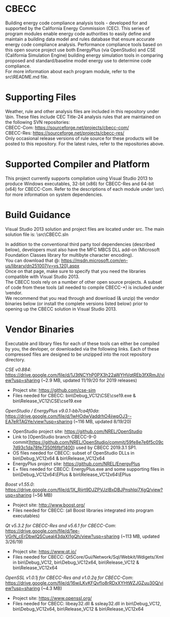 # CBECC
Building energy code compliance analysis tools - developed for and supported by the California Energy Commission (CEC). This series of program modules enable energy code authorities to easily define and maintain a building data model and rules database that ensure accurate energy code compliance analysis. Performance compliance tools based on this open source project use both EnergyPlus (via OpenStudio) and CSE (California Simulation Engine) building energy simulation tools in comparing proposed and standard/baseline model energy use to determine code compliance.  
For more information about each program module, refer to the src\README.md file.  

# Supporting Files
Weather, rule and other analysis files are included in this repository under \bin. These files include CEC Title-24 analysis rules that are maintained on the following SVN repositories:  
CBECC-Com:  https://sourceforge.net/projects/cbecc-com/  
CBECC-Res:  https://sourceforge.net/projects/cbecc-res/  
Only occasional release versions of rule source for these products will be posted to this repository. For the latest rules, refer to the repositories above.

# Supported Compiler and Platform
This project currently supports compilation using Visual Studio 2013 to produce Windows executables, 32-bit (x86) for CBECC-Res and 64-bit (x64) for CBECC-Com.   Refer to the descriptions of each module under \src\ for more information on system dependencies.

# Build Guidance
Visual Studio 2013 solution and project files are located under src. The main solution file is: \src\CBECC.sln

In addition to the conventional third party tool dependencies (described below), developers must also have the MFC MBCS DLL add-on (Microsoft Foundation Classes library for multibyte character encoding).  
You can download that @:  https://msdn.microsoft.com/en-us/library/dn251007(v=vs.120).aspx  
Once on that page, make sure to specify that you need the libraries compatible with Visual Studio 2013.  
The CBECC tools rely on a number of other open source projects. A subset of code from these tools (all needed to compile CBECC-*) is included under \vendor.  
We recommend that you read through and download (& unzip) the vendor binaries below (or install the complete versions listed below) prior to opening up the CBECC solution in Visual Studio 2013.

# Vendor Binaries
Executable and library files for each of these tools can either be compiled by you, the devloper, or downloaded via the following links. Each of these compressed files are designed to be unzipped into the root repository directory.

*CSE v0.884*:  https://drive.google.com/file/d/1J3tNCYhP0PX3h22aWYHVqtREb3fXRmJl/view?usp=sharing (~2.9 MB, updated 11/19/20 for 2019 releases)  
- Project site:  https://github.com/cse-sim  
- Files needed for CBECC:  bin\Debug_VC12\CSE\cse19.exe & bin\Release_VC12\CSE\cse19.exe

*OpenStudio / EnergyPlus v9.0.1-bb7ca4f0da*:  https://drive.google.com/file/d/1wHOdwVaddrhO4iiwpOJ3--EA7eRTAGYe/view?usp=sharing (~116 MB, updated 8/19/20)  
- OpenStudio project site:  https://github.com/NREL/OpenStudio  
- Link to [OpenStudio branch CBECC-9-0 commit]https://github.com/NREL/OpenStudio/commit/59fe8e7e6f5c09c7d93c1da78fe7350f6fbf1400) used by CBECC 2019.3.1 SP1.  
- OS files needed for CBECC:  subset of OpenStudio DLLs in bin\Debug_VC12x64 & bin\Release_VC12x64  
- EnergyPlus project site:  https://github.com/NREL/EnergyPlus  
- E+ files needed for CBECC:  EnergyPlus.exe and some supporting files in bin\Debug_VC12x64\EPlus & bin\Release_VC12x64\EPlus

*Boost v1.55.0*:  https://drive.google.com/file/d/1X_Rijrt9DJZPVJzIBxDBJPnshlqi7XgQ/view?usp=sharing (~56 MB)  
- Project site:  http://www.boost.org/
- Files needed for CBECC:  (all Boost libraries integrated into program executables)

*Qt v5.3.2 for CBECC-Res and v5.6.1 for CBECC-Com*:  https://drive.google.com/file/d/1ee-VGrN_cErDbwlQSCueal43daXI1gQh/view?usp=sharing (~113 MB, updated 3/26/19)  
- Project site:  https://www.qt.io/  
- Files needed for CBECC:  Qt5Core/Gui/Network/Sql/Webkit/Wdigets/Xml in bin\Debug_VC12, bin\Debug_VC12x64, bin\Release_VC12 & bin\Release_VC12x64  

*OpenSSL v1.0.1j for CBECC-Res and v1.0.2q for CBECC-Com*:  https://drive.google.com/file/d/16wjLKvKFQvflo8rRDxXYHtWZJGZuu30Q/view?usp=sharing (~4.3 MB)  
- Project site:  https://www.openssl.org/  
- Files needed for CBECC:  libeay32.dll & ssleay32.dll in bin\Debug_VC12, bin\Debug_VC12x64, bin\Release_VC12 & bin\Release_VC12x64  

